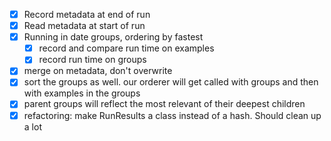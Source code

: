 - [x] Record metadata at end of run
- [x] Read metadata at start of run
- [x] Running in date groups, ordering by fastest
  - [x] record and compare run time on examples
  - [x] record run time on groups
- [x] merge on metadata, don't overwrite
- [x] sort the groups as well. our orderer will get called with groups and then with examples in the groups
- [x] parent groups will reflect the most relevant of their deepest children
- [x] refactoring: make RunResults a class instead of a hash. Should clean up a lot
